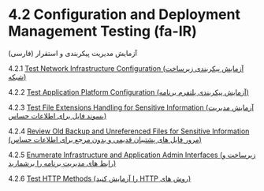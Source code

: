 # 4.2 Configuration and Deployment Management Testing (fa-IR)

آزمایش مدیریت پیکربندی و استقرار (فارسی)

4.2.1 [Test Network Infrastructure Configuration (آزمایش پیکربندی زیرساخت شبکه)](01-Test_Network_Infrastructure_Configuration.md)

4.2.2 [Test Application Platform Configuration (آزمایش پیکربندی پلتفرم برنامه)](02-Test_Application_Platform_Configuration.md)

4.2.3 [Test File Extensions Handling for Sensitive Information (آزمایش مدیریت پسوند فایل برای اطلاعات حساس)](03-Test_File_Extensions_Handling_for_Sensitive_Information.md)

4.2.4 [Review Old Backup and Unreferenced Files for Sensitive Information (مرور فایل های پشتیبان قدیمی و بدون مرجع برای اطلاعات حساس)](04-Review_Old_Backup_and_Unreferenced_Files_for_Sensitive_Information.md)

4.2.5 [Enumerate Infrastructure and Application Admin Interfaces (زیرساخت و رابط های مدیریت برنامه را برشمارید)](05-Enumerate_Infrastructure_and_Application_Admin_Interfaces.md)

4.2.6 [Test HTTP Methods &#x202b;(روش های HTTP را آزمایش کنید)](06-Test_HTTP_Methods.md)
